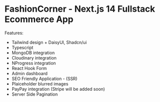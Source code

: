 # FashionCorner - Next.js 14 Fullstack Ecommerce App

Features:

- Tailwind design + DaisyUI, Shadcn/ui 
- Typescript
- MongoDB integration
- Cloudinary integration
- NProgress integration
- React Hook Form
- Admin dashboard
- SEO Friendly Application - (SSR)
- Plaiceholder blurred images
- PayPay integration (Stripe will be added soon) 
- Server Side Pagination


